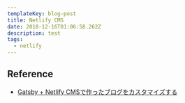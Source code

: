```yaml
---
templateKey: blog-post
title: Netlify CMS
date: 2018-12-16T01:06:58.262Z
description: test
tags:
  - netlify
---
```

## Reference

- [Gatsby + Netlify CMSで作ったブログをカスタマイズする](https://shibe97.com/blog/gatsby-netlify-cms/)
